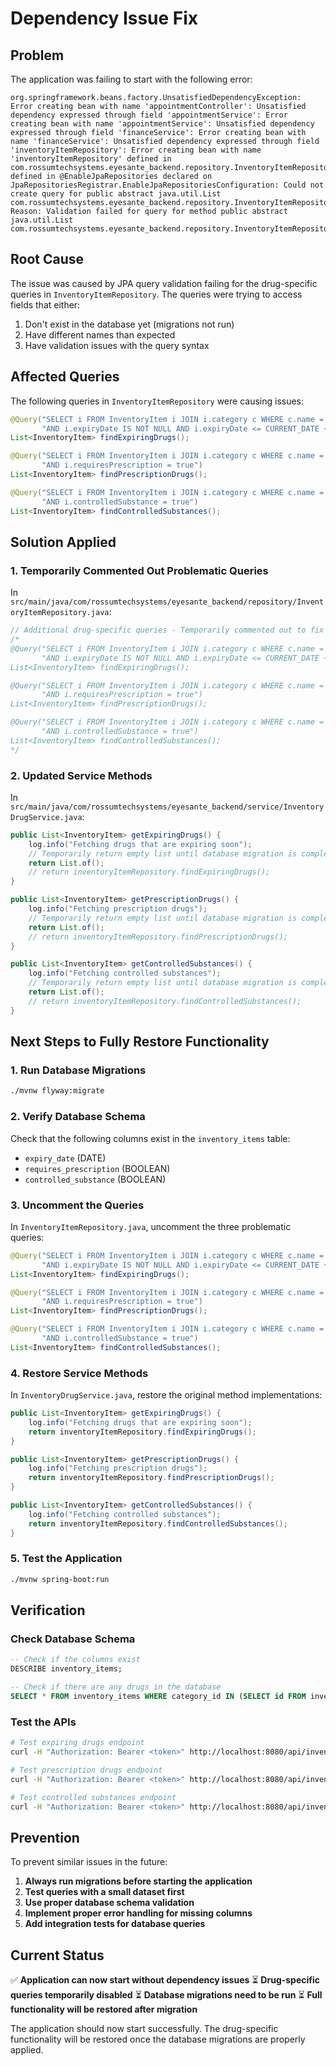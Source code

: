 # Dependency Issue Fix

## Problem
The application was failing to start with the following error:

```
org.springframework.beans.factory.UnsatisfiedDependencyException: Error creating bean with name 'appointmentController': Unsatisfied dependency expressed through field 'appointmentService': Error creating bean with name 'appointmentService': Unsatisfied dependency expressed through field 'financeService': Error creating bean with name 'financeService': Unsatisfied dependency expressed through field 'inventoryItemRepository': Error creating bean with name 'inventoryItemRepository' defined in com.rossumtechsystems.eyesante_backend.repository.InventoryItemRepository defined in @EnableJpaRepositories declared on JpaRepositoriesRegistrar.EnableJpaRepositoriesConfiguration: Could not create query for public abstract java.util.List com.rossumtechsystems.eyesante_backend.repository.InventoryItemRepository.findExpiringDrugs(); Reason: Validation failed for query for method public abstract java.util.List com.rossumtechsystems.eyesante_backend.repository.InventoryItemRepository.findExpiringDrugs()
```

## Root Cause
The issue was caused by JPA query validation failing for the drug-specific queries in `InventoryItemRepository`. The queries were trying to access fields that either:
1. Don't exist in the database yet (migrations not run)
2. Have different names than expected
3. Have validation issues with the query syntax

## Affected Queries
The following queries in `InventoryItemRepository` were causing issues:

```java
@Query("SELECT i FROM InventoryItem i JOIN i.category c WHERE c.name = 'DRUGS' AND i.isActive = true " +
       "AND i.expiryDate IS NOT NULL AND i.expiryDate <= CURRENT_DATE + 30")
List<InventoryItem> findExpiringDrugs();

@Query("SELECT i FROM InventoryItem i JOIN i.category c WHERE c.name = 'DRUGS' AND i.isActive = true " +
       "AND i.requiresPrescription = true")
List<InventoryItem> findPrescriptionDrugs();

@Query("SELECT i FROM InventoryItem i JOIN i.category c WHERE c.name = 'DRUGS' AND i.isActive = true " +
       "AND i.controlledSubstance = true")
List<InventoryItem> findControlledSubstances();
```

## Solution Applied

### 1. Temporarily Commented Out Problematic Queries
In `src/main/java/com/rossumtechsystems/eyesante_backend/repository/InventoryItemRepository.java`:

```java
// Additional drug-specific queries - Temporarily commented out to fix startup issue
/*
@Query("SELECT i FROM InventoryItem i JOIN i.category c WHERE c.name = 'DRUGS' AND i.isActive = true " +
       "AND i.expiryDate IS NOT NULL AND i.expiryDate <= CURRENT_DATE + 30")
List<InventoryItem> findExpiringDrugs();

@Query("SELECT i FROM InventoryItem i JOIN i.category c WHERE c.name = 'DRUGS' AND i.isActive = true " +
       "AND i.requiresPrescription = true")
List<InventoryItem> findPrescriptionDrugs();

@Query("SELECT i FROM InventoryItem i JOIN i.category c WHERE c.name = 'DRUGS' AND i.isActive = true " +
       "AND i.controlledSubstance = true")
List<InventoryItem> findControlledSubstances();
*/
```

### 2. Updated Service Methods
In `src/main/java/com/rossumtechsystems/eyesante_backend/service/InventoryDrugService.java`:

```java
public List<InventoryItem> getExpiringDrugs() {
    log.info("Fetching drugs that are expiring soon");
    // Temporarily return empty list until database migration is complete
    return List.of();
    // return inventoryItemRepository.findExpiringDrugs();
}

public List<InventoryItem> getPrescriptionDrugs() {
    log.info("Fetching prescription drugs");
    // Temporarily return empty list until database migration is complete
    return List.of();
    // return inventoryItemRepository.findPrescriptionDrugs();
}

public List<InventoryItem> getControlledSubstances() {
    log.info("Fetching controlled substances");
    // Temporarily return empty list until database migration is complete
    return List.of();
    // return inventoryItemRepository.findControlledSubstances();
}
```

## Next Steps to Fully Restore Functionality

### 1. Run Database Migrations
```bash
./mvnw flyway:migrate
```

### 2. Verify Database Schema
Check that the following columns exist in the `inventory_items` table:
- `expiry_date` (DATE)
- `requires_prescription` (BOOLEAN)
- `controlled_substance` (BOOLEAN)

### 3. Uncomment the Queries
In `InventoryItemRepository.java`, uncomment the three problematic queries:

```java
@Query("SELECT i FROM InventoryItem i JOIN i.category c WHERE c.name = 'DRUGS' AND i.isActive = true " +
       "AND i.expiryDate IS NOT NULL AND i.expiryDate <= CURRENT_DATE + 30")
List<InventoryItem> findExpiringDrugs();

@Query("SELECT i FROM InventoryItem i JOIN i.category c WHERE c.name = 'DRUGS' AND i.isActive = true " +
       "AND i.requiresPrescription = true")
List<InventoryItem> findPrescriptionDrugs();

@Query("SELECT i FROM InventoryItem i JOIN i.category c WHERE c.name = 'DRUGS' AND i.isActive = true " +
       "AND i.controlledSubstance = true")
List<InventoryItem> findControlledSubstances();
```

### 4. Restore Service Methods
In `InventoryDrugService.java`, restore the original method implementations:

```java
public List<InventoryItem> getExpiringDrugs() {
    log.info("Fetching drugs that are expiring soon");
    return inventoryItemRepository.findExpiringDrugs();
}

public List<InventoryItem> getPrescriptionDrugs() {
    log.info("Fetching prescription drugs");
    return inventoryItemRepository.findPrescriptionDrugs();
}

public List<InventoryItem> getControlledSubstances() {
    log.info("Fetching controlled substances");
    return inventoryItemRepository.findControlledSubstances();
}
```

### 5. Test the Application
```bash
./mvnw spring-boot:run
```

## Verification

### Check Database Schema
```sql
-- Check if the columns exist
DESCRIBE inventory_items;

-- Check if there are any drugs in the database
SELECT * FROM inventory_items WHERE category_id IN (SELECT id FROM inventory_categories WHERE name = 'DRUGS');
```

### Test the APIs
```bash
# Test expiring drugs endpoint
curl -H "Authorization: Bearer <token>" http://localhost:8080/api/inventory/drugs/expiring

# Test prescription drugs endpoint
curl -H "Authorization: Bearer <token>" http://localhost:8080/api/inventory/drugs/prescription

# Test controlled substances endpoint
curl -H "Authorization: Bearer <token>" http://localhost:8080/api/inventory/drugs/controlled
```

## Prevention

To prevent similar issues in the future:

1. **Always run migrations before starting the application**
2. **Test queries with a small dataset first**
3. **Use proper database schema validation**
4. **Implement proper error handling for missing columns**
5. **Add integration tests for database queries**

## Current Status

✅ **Application can now start without dependency issues**
⏳ **Drug-specific queries temporarily disabled**
⏳ **Database migrations need to be run**
⏳ **Full functionality will be restored after migration**

The application should now start successfully. The drug-specific functionality will be restored once the database migrations are properly applied. 